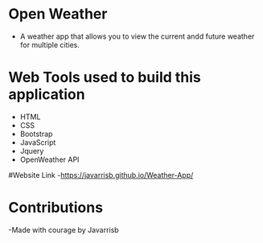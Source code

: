 # Open Weather
* A weather app that allows you to view the current andd future weather for multiple cities.

# Web Tools used to build this application
- HTML
- CSS
- Bootstrap
- JavaScript
- Jquery
- OpenWeather API

#Website Link 
-https://javarrisb.github.io/Weather-App/

# Contributions
-Made with courage by Javarrisb
